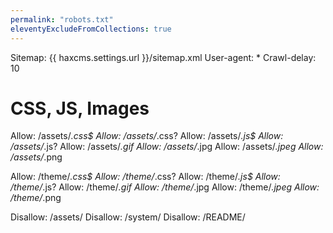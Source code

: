 ```yaml
---
permalink: "robots.txt"
eleventyExcludeFromCollections: true
---
```

Sitemap: {{ haxcms.settings.url }}/sitemap.xml
User-agent: *
Crawl-delay: 10
# CSS, JS, Images
Allow: /assets/*.css$
Allow: /assets/*.css?
Allow: /assets/*.js$
Allow: /assets/*.js?
Allow: /assets/*.gif
Allow: /assets/*.jpg
Allow: /assets/*.jpeg
Allow: /assets/*.png

Allow: /theme/*.css$
Allow: /theme/*.css?
Allow: /theme/*.js$
Allow: /theme/*.js?
Allow: /theme/*.gif
Allow: /theme/*.jpg
Allow: /theme/*.jpeg
Allow: /theme/*.png

Disallow: /assets/
Disallow: /system/
Disallow: /README/
